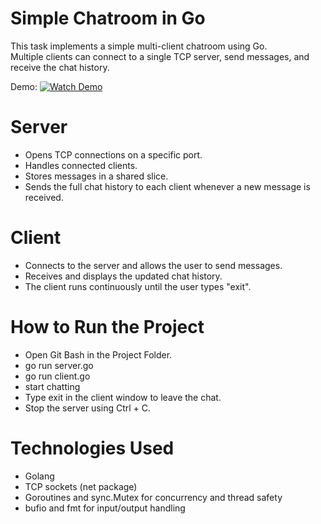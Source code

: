 # Simple Chatroom in Go
This task implements a simple multi-client chatroom using Go.  
Multiple clients can connect to a single TCP server, send messages, and receive the chat history.  

Demo: 
[![Watch Demo](https://img.shields.io/badge/Watch-Demo-blue?style=for-the-badge)](https://fengtantaedu-my.sharepoint.com/personal/ug_31094209_f-eng_tanta_edu_eg/_layouts/15/stream.aspx?id=%2Fpersonal%2Fug%5F31094209%5Ff%2Deng%5Ftanta%5Fedu%5Feg%2FDocuments%2FRecording%2D20251028%5F223331%2Ewebm)

# Server
- Opens TCP connections on a specific port.
- Handles connected clients.
- Stores messages in a shared slice.
- Sends the full chat history to each client whenever a new message is received.

# Client
- Connects to the server and allows the user to send messages.
- Receives and displays the updated chat history.
- The client runs continuously until the user types "exit".


# How to Run the Project
- Open Git Bash in the Project Folder.
- go run server.go
- go run client.go
- start chatting
- Type exit in the client window to leave the chat.
- Stop the server using Ctrl + C.

# Technologies Used
- Golang
- TCP sockets (net package)
- Goroutines and sync.Mutex for concurrency and thread safety
- bufio and fmt for input/output handling
